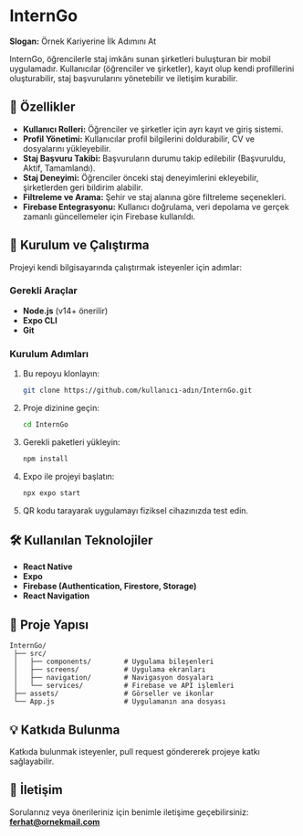 
# InternGo  
**Slogan:** Örnek Kariyerine İlk Adımını At  

InternGo, öğrencilerle staj imkânı sunan şirketleri buluşturan bir mobil uygulamadır. Kullanıcılar (öğrenciler ve şirketler), kayıt olup kendi profillerini oluşturabilir, staj başvurularını yönetebilir ve iletişim kurabilir.  

## 📱 Özellikler  
- **Kullanıcı Rolleri:** Öğrenciler ve şirketler için ayrı kayıt ve giriş sistemi.  
- **Profil Yönetimi:** Kullanıcılar profil bilgilerini doldurabilir, CV ve dosyalarını yükleyebilir.  
- **Staj Başvuru Takibi:** Başvuruların durumu takip edilebilir (Başvuruldu, Aktif, Tamamlandı).  
- **Staj Deneyimi:** Öğrenciler önceki staj deneyimlerini ekleyebilir, şirketlerden geri bildirim alabilir.  
- **Filtreleme ve Arama:** Şehir ve staj alanına göre filtreleme seçenekleri.  
- **Firebase Entegrasyonu:** Kullanıcı doğrulama, veri depolama ve gerçek zamanlı güncellemeler için Firebase kullanıldı.  

## 🚀 Kurulum ve Çalıştırma  
Projeyi kendi bilgisayarında çalıştırmak isteyenler için adımlar:  

### Gerekli Araçlar  
- **Node.js** (v14+ önerilir)  
- **Expo CLI**  
- **Git**  

### Kurulum Adımları  
1. Bu repoyu klonlayın:  
   ```bash
   git clone https://github.com/kullanıcı-adın/InternGo.git
   ```  
2. Proje dizinine geçin:  
   ```bash
   cd InternGo
   ```  
3. Gerekli paketleri yükleyin:  
   ```bash
   npm install
   ```  
4. Expo ile projeyi başlatın:  
   ```bash
   npx expo start
   ```  
5. QR kodu tarayarak uygulamayı fiziksel cihazınızda test edin.  

## 🛠 Kullanılan Teknolojiler  
- **React Native**  
- **Expo**  
- **Firebase (Authentication, Firestore, Storage)**  
- **React Navigation**  

## 📂 Proje Yapısı  
```  
InternGo/  
 ├── src/  
 │   ├── components/        # Uygulama bileşenleri  
 │   ├── screens/           # Uygulama ekranları  
 │   ├── navigation/        # Navigasyon dosyaları  
 │   └── services/          # Firebase ve API işlemleri  
 ├── assets/                # Görseller ve ikonlar  
 └── App.js                 # Uygulamanın ana dosyası  
```  

## 💡 Katkıda Bulunma  
Katkıda bulunmak isteyenler, pull request göndererek projeye katkı sağlayabilir.  

## 📧 İletişim  
Sorularınız veya önerileriniz için benimle iletişime geçebilirsiniz: **ferhat@ornekmail.com**
